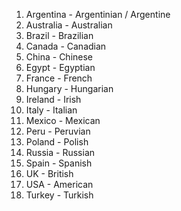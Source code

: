 1. Argentina - Argentinian / Argentine
2. Australia - Australian
3. Brazil - Brazilian
4. Canada - Canadian
5. China - Chinese
6. Egypt - Egyptian
7. France - French
8. Hungary - Hungarian
9. Ireland - Irish
10. Italy - Italian
11. Mexico - Mexican
12. Peru - Peruvian
13. Poland - Polish
14. Russia - Russian
15. Spain - Spanish
16. UK - British
17. USA - American
18. Turkey - Turkish
